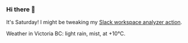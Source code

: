 ### Hi there :wave:

It's Saturday! I might be tweaking my [Slack workspace analyzer action](https://github.com/bewuethr/slack-analyzer).

Weather in Victoria BC: light rain, mist, at +10°C.
